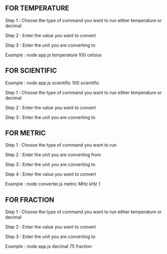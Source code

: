 FOR TEMPERATURE
----------------

Step 1 : Choose the type of command you want to run either temperature or decimal

Step 2 : Enter the value you want to convert

Step 3 : Enter the unit you are converting to 

Example : node app.js temperature  100 celsius    


FOR SCIENTIFIC
-----------------------


Example : node app.js scientific 100 scientific

Step 1 : Choose the type of command you want to run either temperature or decimal

Step 2 : Enter the value you want to convert

Step 3 : Enter the unit you are converting to 


FOR METRIC
------------------------

Step 1 : Choose the type of command you want to run

Step 2 : Enter the unit you are converting from

Step 3 : Enter the unit you are converting to 

Step 4 : Enter the value you want to convert 

Example : node converter.js metric MHz kHz 1

FOR FRACTION
----------------------------


Step 1 : Choose the type of command you want to run either temperature or decimal

Step 2 : Enter the value you want to convert

Step 3 : Enter the unit you are converting to 

Example : node app.js decimal 75 fraction



